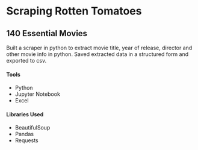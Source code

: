 # Scraping Rotten Tomatoes
## 140 Essential Movies

Built a scraper in python to extract movie title, year of release, director and other movie info in python. Saved extracted data in a structured form and exported to csv. 

#### Tools
* Python
* Jupyter Notebook
* Excel

#### Libraries Used
* BeautifulSoup
* Pandas
* Requests
